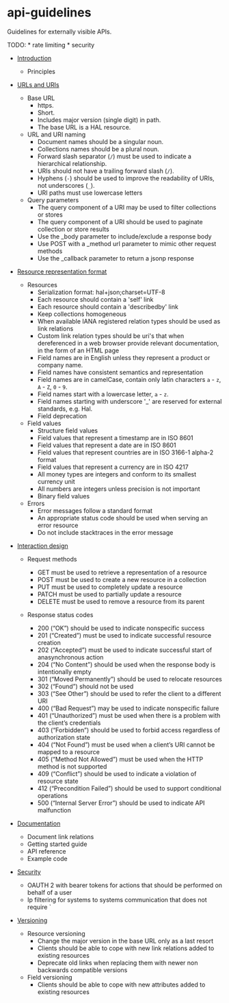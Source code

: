api-guidelines
==============

Guidelines for externally visible APIs.

TODO:
    * rate limiting
    * security




* [Introduction](docs/intro.md)
    * Principles
* [URLs and URIs](docs/urls-and-uris.md)
    * Base URL
        * https.
        * Short.
        * Includes major version (single digit) in path.
        * The base URL is a HAL resource.
    * URL and URI naming
        * Document names should be a singular noun.
        * Collections names should be a plural noun.
        * Forward slash separator (`/`) must be used to indicate a hierarchical relationship.
        * URIs should not have a trailing forward slash (`/`).
        * Hyphens (`-`) should be used to improve the readability of URIs, not underscores (`_`).
        * URI paths must use lowercase letters
    * Query parameters
        * The query component of a URI may be used to filter collections or stores
        * The query component of a URI should be used to paginate collection or store results
        * Use the _body parameter to include/exclude a response body
        * Use POST with a _method url parameter to mimic other request methods
        * Use the _callback parameter to return a jsonp response

* [Resource representation format](docs/resource-representation-format.md)
    * Resources
        * Serialization format: hal+json;charset=UTF-8
        * Each resource should contain a 'self' link
        * Each resource should contain a 'describedby' link
        * Keep collections homogeneous
        * When available IANA registered relation types should be used as link relations
        * Custom link relation types should be uri's that when dereferenced in a web browser provide relevant documentation, in the form of an HTML page
        * Field names are in English unless they represent a product or company name.
        * Field names have consistent semantics and representation
        * Field names are in camelCase, contain only latin characters `a` - `z`, `A` - `Z`, `0` - `9`.
        * Field names start with a lowercase letter, `a` - `z`.
        * Field names starting with underscore '\_' are reserved for external standards, e.g. Hal.
        * Field deprecation
    * Field values
        * Structure field values
        * Field values that represent a timestamp are in ISO 8601
        * Field values that represent a date are in ISO 8601
        * Field values that represent countries are in ISO 3166-1 alpha-2 format
        * Field values that represent a currency are in ISO 4217
        * All money types are integers and conform to its smallest currency unit
        * All numbers are integers unless precision is not important
        * Binary field values
     * Errors
        * Error messages follow a standard format
        * An appropriate status code should be used when serving an error resource
        * Do not include stacktraces in the error message

* [Interaction design](docs/interaction-design.md)
    * Request methods
        * GET must be used to retrieve a representation of a resource
        * POST must be used to create a new resource in a collection
        * PUT must be used to completely update a resource
        * PATCH must be used to partially update a resource
        * DELETE must be used to remove a resource from its parent

    * Response status codes
        * 200 (“OK”) should be used to indicate nonspecific success
        * 201 (“Created”) must be used to indicate successful resource creation
        * 202 (“Accepted”) must be used to indicate successful start of anasynchronous action
        * 204 (“No Content”) should be used when the response body is intentionally empty
        * 301 (“Moved Permanently”) should be used to relocate resources
        * 302 (“Found”) should not be used
        * 303 (“See Other”) should be used to refer the client to a different URI
        * 400 (“Bad Request”) may be used to indicate nonspecific failure
        * 401 (“Unauthorized”) must be used when there is a problem with the client’s credentials
        * 403 (“Forbidden”) should be used to forbid access regardless of authorization state
        * 404 (“Not Found”) must be used when a client’s URI cannot be mapped to a resource
        * 405 (“Method Not Allowed”) must be used when the HTTP method is not supported
        * 409 (“Conflict”) should be used to indicate a violation of resource state
        * 412 (“Precondition Failed”) should be used to support conditional operations
        * 500 (“Internal Server Error”) should be used to indicate API malfunction

* [Documentation](docs/documentation-requirements.md)
    * Document link relations
    * Getting started guide
    * API reference
    * Example code

* [Security](docs/security.md)
    * OAUTH 2 with bearer tokens for actions that should be performed on behalf of a user
    * Ip filtering for systems to systems communication that does not require
`
* [Versioning](docs/versioning.md)
    * Resource versioning
        * Change the major version in the base URL only as a last resort
        * Clients should be able to cope with new link relations added to existing resources
        * Deprecate old links when replacing them with newer non backwards compatible versions
    * Field versioning
        * Clients should be able to cope with new attributes added to existing resources

